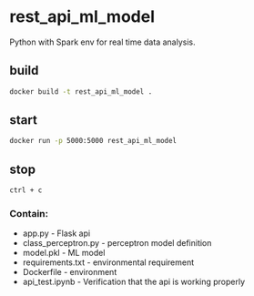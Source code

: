 # rest_api_ml_model
Python with Spark env for real time data analysis.


## build
```bash
docker build -t rest_api_ml_model .
```

## start
```bash
docker run -p 5000:5000 rest_api_ml_model
```

## stop
```bash
ctrl + c 
```

### Contain: 
- app.py - Flask api
- class_perceptron.py - perceptron model definition
- model.pkl - ML model
- requirements.txt - environmental requirement
- Dockerfile - environment
- api_test.ipynb - Verification that the api is working properly
